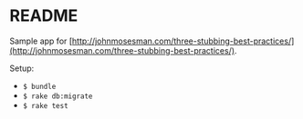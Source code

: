 # README

Sample app for [http://johnmosesman.com/three-stubbing-best-practices/](http://johnmosesman.com/three-stubbing-best-practices/).

Setup:

* `$ bundle`
* `$ rake db:migrate`
* `$ rake test`


